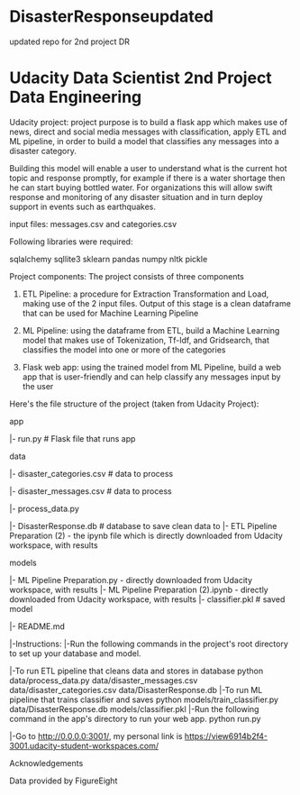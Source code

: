 # DisasterResponseupdated
updated repo for 2nd project DR
# Udacity Data Scientist 2nd Project Data Engineering


Udacity project:
project purpose is to build a flask app which makes use of news, direct and social media messages with classification, apply ETL and ML pipeline, in order to build a model that classifies any messages into a disaster category.

Building this model will enable a user to understand what is the current hot topic and response promptly, for example if there is a water shortage then he can start buying bottled water. For organizations this will allow swift response and monitoring of any disaster situation and in turn deploy support in events such as earthquakes.

input files: messages.csv and categories.csv

Following libraries were required:

sqlalchemy
sqllite3
sklearn
pandas
numpy
nltk
pickle



Project components:
The project consists of three components

1. ETL Pipeline: a procedure for Extraction Transformation and Load, making use of the 2 input files. Output of this stage is a clean dataframe that can be used for Machine Learning Pipeline


2. ML Pipeline: using the dataframe from ETL, build a Machine Learning model that makes use of Tokenization, Tf-Idf, and Gridsearch, that classifies the model into one or more of the categories


3. Flask web app: using the trained model from ML Pipeline, build a web app that is user-friendly and can help classify any messages input by the user


Here's the file structure of the project (taken from Udacity Project):

app


|- run.py # Flask file that runs app

data

|- disaster_categories.csv # data to process

|- disaster_messages.csv # data to process

|- process_data.py

|- DisasterResponse.db # database to save clean data to
|- ETL Pipeline Preparation (2) - the ipynb file which is directly downloaded from Udacity workspace, with results

models

|- ML Pipeline Preparation.py - directly downloaded from Udacity workspace, with results
|- ML Pipeline Preparation (2).ipynb - directly downloaded from Udacity workspace, with results
|- classifier.pkl # saved model


|- README.md


|-Instructions:
|-Run the following commands in the project's root directory to set up your database and model.

|-To run ETL pipeline that cleans data and stores in database python data/process_data.py data/disaster_messages.csv data/disaster_categories.csv data/DisasterResponse.db
|-To run ML pipeline that trains classifier and saves python models/train_classifier.py data/DisasterResponse.db models/classifier.pkl
|-Run the following command in the app's directory to run your web app. python run.py

|-Go to http://0.0.0.0:3001/, my personal link is https://view6914b2f4-3001.udacity-student-workspaces.com/



Acknowledgements

Data provided by FigureEight
